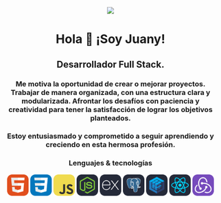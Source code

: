 
<div id="header" align="center">
    <img src="https://i.giphy.com/media/v1.Y2lkPTc5MGI3NjExZnFrNjM4ZWM3a3M5Y3kwMmV1dGR5enFoaXJhMmN4M3Nwem14ODBibyZlcD12MV9pbnRlcm5hbF9naWZfYnlfaWQmY3Q9Zw/4H3Ii5eLChYul9p7NL/giphy-downsized-large.gif" width="400" >
    <h1 align="center">Hola 👋 ¡Soy Juany!</h1>
    <h2 align="center"> Desarrollador Full Stack. </h2>
    <h3 align="center"> Me motiva la oportunidad de crear o mejorar proyectos. Trabajar de manera organizada, con una estructura clara y modularizada. Afrontar los desafíos con paciencia y creatividad para tener la satisfacción de lograr los objetivos planteados. </h3>
    <h3 align="center"> Estoy entusiasmado y comprometido a seguir aprendiendo y creciendo en esta hermosa profesión.</h3>
</div>
<div align="center">
    <h3>Lenguajes & tecnologías</h3>
    <div>
        <img src="https://github.com/tandpfun/skill-icons/blob/main/icons/HTML.svg" title="HTML5"  alt="HTML" width="50" height="50"/>
        <img src="https://github.com/tandpfun/skill-icons/blob/main/icons/CSS.svg" title="CSS3"  alt="CSS" width="50" height="50"/>
        <img src="https://github.com/tandpfun/skill-icons/blob/main/icons/JavaScript.svg" title="javaScript"  alt="javaScript" width="50" height="50"/>
        <img src="https://github.com/tandpfun/skill-icons/blob/main/icons/NodeJS-Dark.svg" title="NodeJS"  alt="NodeJS" width="50" height="50"/>
        <img src="https://github.com/tandpfun/skill-icons/blob/main/icons/ExpressJS-Dark.svg" title="ExpressJS"  alt="ExpressJS" width="50" height="50"/>
        <img src="https://github.com/tandpfun/skill-icons/blob/main/icons/PostgreSQL-Dark.svg" title="PostgreSQL"  alt="PostgreSQL" width="50" height="50"/>
        <img src="https://github.com/tandpfun/skill-icons/blob/main/icons/Sequelize-Dark.svg" title="Sequelize"  alt="Sequelize" width="50" height="50"/>
        <img src="https://github.com/tandpfun/skill-icons/blob/main/icons/React-Dark.svg" title="react"  alt="react" width="50" height="50"/>
        <img src="https://github.com/tandpfun/skill-icons/blob/main/icons/Redux.svg" title="redux"  alt="redux" width="50" height="50"/>
    </div>
</div>
<!--
**Juany313/Juany313** is a ✨ _special_ ✨ repository because its `README.md` (this file) appears on your GitHub profile.

Here are some ideas to get you started:

- 🔭 I’m currently working on ...
- 🌱 I’m currently learning ...
- 👯 I’m looking to collaborate on ...
- 🤔 I’m looking for help with ...
- 💬 Ask me about ...
- 📫 How to reach me: ...
- 😄 Pronouns: ...
- ⚡ Fun fact: ...
-->
